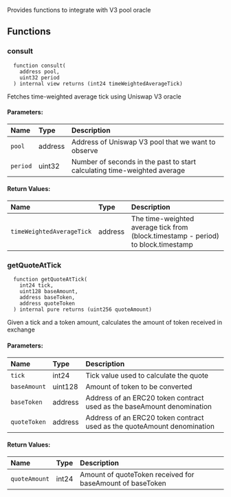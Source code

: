 Provides functions to integrate with V3 pool oracle


## Functions
### consult
```solidity
  function consult(
    address pool,
    uint32 period
  ) internal view returns (int24 timeWeightedAverageTick)
```
Fetches time-weighted average tick using Uniswap V3 oracle


#### Parameters:
| Name | Type | Description                                                          |
| :--- | :--- | :------------------------------------------------------------------- |
|`pool` | address | Address of Uniswap V3 pool that we want to observe
|`period` | uint32 | Number of seconds in the past to start calculating time-weighted average

#### Return Values:
| Name                           | Type          | Description                                                                  |
| :----------------------------- | :------------ | :--------------------------------------------------------------------------- |
|`timeWeightedAverageTick`| address | The time-weighted average tick from (block.timestamp - period) to block.timestamp
### getQuoteAtTick
```solidity
  function getQuoteAtTick(
    int24 tick,
    uint128 baseAmount,
    address baseToken,
    address quoteToken
  ) internal pure returns (uint256 quoteAmount)
```
Given a tick and a token amount, calculates the amount of token received in exchange


#### Parameters:
| Name | Type | Description                                                          |
| :--- | :--- | :------------------------------------------------------------------- |
|`tick` | int24 | Tick value used to calculate the quote
|`baseAmount` | uint128 | Amount of token to be converted
|`baseToken` | address | Address of an ERC20 token contract used as the baseAmount denomination
|`quoteToken` | address | Address of an ERC20 token contract used as the quoteAmount denomination

#### Return Values:
| Name                           | Type          | Description                                                                  |
| :----------------------------- | :------------ | :--------------------------------------------------------------------------- |
|`quoteAmount`| int24 | Amount of quoteToken received for baseAmount of baseToken
